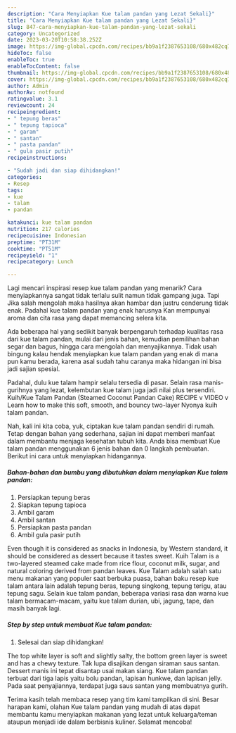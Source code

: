 ```yaml
---
description: "Cara Menyiapkan Kue talam pandan yang Lezat Sekali}"
title: "Cara Menyiapkan Kue talam pandan yang Lezat Sekali}"
slug: 847-cara-menyiapkan-kue-talam-pandan-yang-lezat-sekali
category: Uncategorized
date: 2023-03-20T10:58:38.252Z
image: https://img-global.cpcdn.com/recipes/bb9a1f2387653108/680x482cq70/kue-talam-pandan-foto-resep-utama.jpg
hideToc: false
enableToc: true
enableTocContent: false
thumbnail: https://img-global.cpcdn.com/recipes/bb9a1f2387653108/680x482cq70/kue-talam-pandan-foto-resep-utama.jpg
cover: https://img-global.cpcdn.com/recipes/bb9a1f2387653108/680x482cq70/kue-talam-pandan-foto-resep-utama.jpg
author: Admin
authorAv: notfound
ratingvalue: 3.1
reviewcount: 24
recipeingredient:
- " tepung beras"
- " tepung tapioca"
- " garam"
- " santan"
- " pasta pandan"
- " gula pasir putih"
recipeinstructions:

- "Sudah jadi dan siap dihidangkan!"
categories:
- Resep
tags:
- kue
- talam
- pandan

katakunci: kue talam pandan 
nutrition: 217 calories
recipecuisine: Indonesian
preptime: "PT31M"
cooktime: "PT51M"
recipeyield: "1"
recipecategory: Lunch

---
```



Lagi mencari inspirasi resep kue talam pandan yang menarik? Cara menyiapkannya sangat tidak terlalu sulit namun tidak gampang juga. Tapi Jika salah mengolah maka hasilnya akan hambar dan justru cenderung tidak enak. Padahal kue talam pandan yang enak harusnya Kan mempunyai aroma dan cita rasa yang dapat memancing selera kita.


Ada beberapa hal yang sedikit banyak berpengaruh terhadap kualitas rasa dari kue talam pandan, mulai dari jenis bahan, kemudian pemilihan bahan segar dan bagus, hingga cara mengolah dan menyajikannya. Tidak usah bingung kalau hendak menyiapkan kue talam pandan yang enak di mana pun kamu berada, karena asal sudah tahu caranya maka hidangan ini bisa jadi sajian spesial.

Padahal, dulu kue talam hampir selalu tersedia di pasar. Selain rasa manis-gurihnya yang lezat, kelembutan kue talam juga jadi nilai plus tersendiri. Kuih/Kue Talam Pandan (Steamed Coconut Pandan Cake) RECIPE v VIDEO v Learn how to make this soft, smooth, and bouncy two-layer Nyonya kuih talam pandan.


Nah, kali ini kita coba, yuk, ciptakan kue talam pandan sendiri di rumah. Tetap dengan bahan yang sederhana, sajian ini dapat memberi manfaat dalam membantu menjaga kesehatan tubuh kita. Anda bisa membuat Kue talam pandan menggunakan 6 jenis bahan dan 0 langkah pembuatan. Berikut ini cara untuk menyiapkan hidangannya.

<!--inarticleads1-->

##### Bahan-bahan dan bumbu yang dibutuhkan dalam menyiapkan Kue talam pandan:

1. Persiapkan  tepung beras
1. Siapkan  tepung tapioca
1. Ambil  garam
1. Ambil  santan
1. Persiapkan  pasta pandan
1. Ambil  gula pasir putih


Even though it is considered as snacks in Indonesia, by Western standard, it should be considered as dessert because it tastes sweet. Kuih Talam is a two-layered steamed cake made from rice flour, coconut milk, sugar, and natural coloring derived from pandan leaves. Kue Talam adalah salah satu menu makanan yang populer saat berbuka puasa, bahan baku resep kue talam antara lain adalah tepung beras, tepung singkong, tepung terigu, atau tepung sagu. Selain kue talam pandan, beberapa variasi rasa dan warna kue talam bermacam-macam, yaitu kue talam durian, ubi, jagung, tape, dan masih banyak lagi. 

<!--inarticleads2-->

##### Step by step untuk membuat Kue talam pandan:


1. Selesai dan siap dihidangkan!

The top white layer is soft and slightly salty, the bottom green layer is sweet and has a chewy texture. Tak lupa disajikan dengan siraman saus santan. Dessert manis ini tepat disantap usai makan siang. Kue talam pandan terbuat dari tiga lapis yaitu bolu pandan, lapisan hunkwe, dan lapisan jelly. Pada saat penyajiannya, terdapat juga saus santan yang membuatnya gurih. 

Terima kasih telah membaca resep yang tim kami tampilkan di sini. Besar harapan kami, olahan Kue talam pandan yang mudah di atas dapat membantu kamu menyiapkan makanan yang lezat untuk keluarga/teman ataupun menjadi ide dalam berbisnis kuliner. Selamat mencoba!
